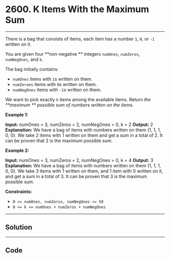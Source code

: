 # 2600. K Items With the Maximum Sum

---

There is a bag that consists of items, each item has a number `1`, `0`, or `-1` written on it.

You are given four **non-negative ** integers `numOnes`, `numZeros`, `numNegOnes`, and `k`.

The bag initially contains:

  * `numOnes` items with `1`s written on them.
  * `numZeroes` items with `0`s written on them.
  * `numNegOnes` items with `-1`s written on them.



We want to pick exactly `k` items among the available items. Return _the **maximum ** possible sum of numbers written on the items_.

 

**Example 1:**


**Input:** numOnes = 3, numZeros = 2, numNegOnes = 0, k = 2
**Output:** 2
**Explanation:** We have a bag of items with numbers written on them {1, 1, 1, 0, 0}. We take 2 items with 1 written on them and get a sum in a total of 2.
It can be proven that 2 is the maximum possible sum.


**Example 2:**


**Input:** numOnes = 3, numZeros = 2, numNegOnes = 0, k = 4
**Output:** 3
**Explanation:** We have a bag of items with numbers written on them {1, 1, 1, 0, 0}. We take 3 items with 1 written on them, and 1 item with 0 written on it, and get a sum in a total of 3.
It can be proven that 3 is the maximum possible sum.


 

**Constraints:**

  * `0 <= numOnes, numZeros, numNegOnes <= 50`
  * `0 <= k <= numOnes + numZeros + numNegOnes`

---

## Solution



---

## Code
```python


```